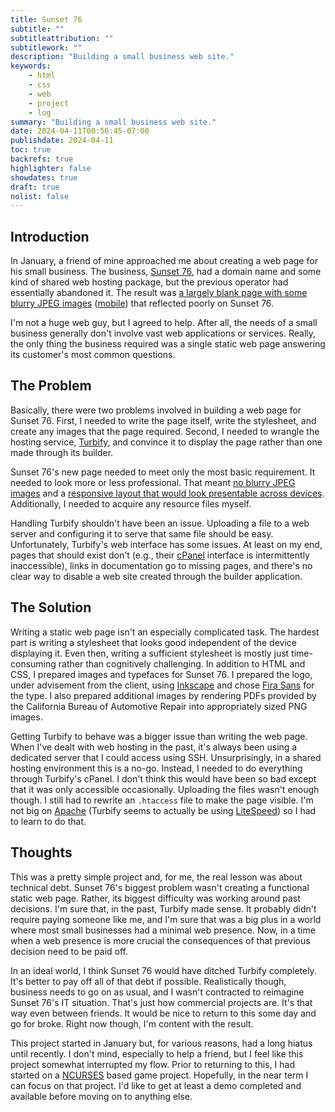 ```yaml
---
title: Sunset 76
subtitle: ""
subtitleattribution: ""
subtitlework: ""
description: "Building a small business web site."
keywords:
    - html
    - css
    - web
    - project
    - log
summary: "Building a small business web site."
date: 2024-04-11T00:56:45-07:00
publishdate: 2024-04-11
toc: true
backrefs: true
highlighter: false
showdates: true
draft: true
nolist: false
---
```


## Introduction

In January, a friend of mine approached me about creating a web page for his small business. The business,
[Sunset 76](https://sunset76.com), had a domain name and some kind of shared web hosting package, but the previous
operator had essentially abandoned it. The result was
[a largely blank page with some blurry JPEG images](/img/sunset_76_original_desktop.png)
([mobile](/img/sunset_76_original_mobile.png)) that reflected poorly on Sunset 76.

I'm not a huge web guy, but I agreed to help. After all, the needs of a small business generally don't involve vast
web applications or services. Really, the only thing the business required was a single static web page answering its
customer's most common questions.

## The Problem

Basically, there were two problems involved in building a web page for Sunset 76. First, I needed to write the page
itself, write the stylesheet, and create any images that the page required. Second, I needed to wrangle the hosting
service, [Turbify](https://www.turbify.com/), and convince it to display the page rather than one made through its
builder.

Sunset 76's new page needed to meet only the most basic requirement. It needed to look more or less professional. That
meant [no blurry JPEG images](/img/sunset_76_new_desktop.png) and a
[responsive layout that would look presentable across devices](/img/sunset_76_new_mobile.png). Additionally, I needed
to acquire any resource files myself.

Handling Turbify shouldn't have been an issue. Uploading a file to a web server and configuring it to serve that same
file should be easy. Unfortunately, Turbify's web interface has some issues. At least on my end, pages that should
exist don't (e.g., their [cPanel](https://www.cpanel.net/) interface is intermittently inaccessible), links in 
documentation go to missing pages, and there's no clear way to disable a web site created through the builder
application.

## The Solution

Writing a static web page isn't an especially complicated task. The hardest part is writing a stylesheet that looks
good independent of the device displaying it. Even then, writing a sufficient stylesheet is mostly just time-consuming
rather than cognitively challenging. In addition to HTML and CSS, I prepared images and typefaces for Sunset 76. I
prepared the logo, under advisement from the client, using [Inkscape](https://inkscape.org/) and chose 
[Fira Sans](http://mozilla.github.io/Fira/) for the type. I also prepared additional images by rendering PDFs provided
by the California Bureau of Automotive Repair into appropriately sized PNG images.

Getting Turbify to behave was a bigger issue than writing the web page. When I've dealt with web hosting in the past,
it's always been using a dedicated server that I could access using SSH. Unsurprisingly, in a shared hosting
environment this is a no-go. Instead, I needed to do everything through Turbify's cPanel. I don't think this would
have been so bad except that it was only accessible occasionally. Uploading the files wasn't enough though. I still
had to rewrite an `.htaccess` file to make the page visible. I'm not big on [Apache](https://httpd.apache.org/)
(Turbify seems to actually be using [LiteSpeed](https://www.litespeedtech.com/products/litespeed-web-server)) so I had
to learn to do that.

## Thoughts

This was a pretty simple project and, for me, the real lesson was about technical debt. Sunset 76's biggest problem
wasn't creating a functional static web page. Rather, its biggest difficulty was working around past decisions. I'm
sure that, in the past, Turbify made sense. It probably didn't require paying someone like me, and I'm sure that was
a big plus in a world where most small businesses had a minimal web presence. Now, in a time when a web presence is
more crucial the consequences of that previous decision need to be paid off.

In an ideal world, I think Sunset 76 would have ditched Turbify completely. It's better to pay off all of that debt if
possible. Realistically though, business needs to go on as usual, and I wasn't contracted to reimagine Sunset 76's IT
situation. That's just how commercial projects are. It's that way even between friends. It would be nice to return to
this some day and go for broke. Right now though, I'm content with the result.

This project started in January but, for various reasons, had a long hiatus until recently. I don't mind, especially
to help a friend, but I feel like this project somewhat interrupted my flow. Prior to returning to this, I had started
on a [NCURSES](https://invisible-island.net/ncurses/) based game project. Hopefully, in the near term I can focus on
that project. I'd like to get at least a demo completed and available before moving on to anything else.
